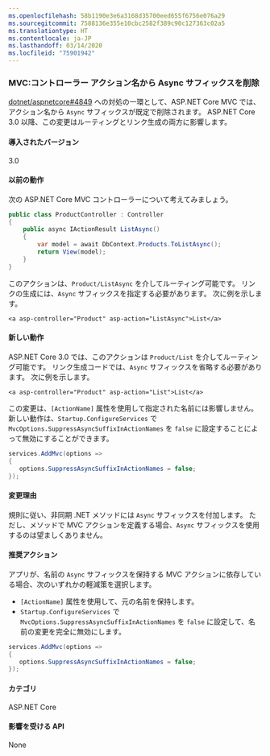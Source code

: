 ```yaml
---
ms.openlocfilehash: 58b1190e3e6a3168d35700eed655f6756e076a29
ms.sourcegitcommit: 7588136e355e10cbc2582f389c90c127363c02a5
ms.translationtype: HT
ms.contentlocale: ja-JP
ms.lasthandoff: 03/14/2020
ms.locfileid: "75901942"
---
```

### <a name="mvc-async-suffix-trimmed-from-controller-action-names"></a>MVC:コントローラー アクション名から Async サフィックスを削除

[dotnet/aspnetcore#4849](https://github.com/dotnet/aspnetcore/issues/4849) への対処の一環として、ASP.NET Core MVC では、アクション名から `Async` サフィックスが既定で削除されます。 ASP.NET Core 3.0 以降、この変更はルーティングとリンク生成の両方に影響します。

#### <a name="version-introduced"></a>導入されたバージョン

3.0

#### <a name="old-behavior"></a>以前の動作

次の ASP.NET Core MVC コントローラーについて考えてみましょう。

```csharp
public class ProductController : Controller
{
    public async IActionResult ListAsync()
    {
        var model = await DbContext.Products.ToListAsync();
        return View(model);
    }
}
```

このアクションは、`Product/ListAsync` を介してルーティング可能です。 リンクの生成には、`Async` サフィックスを指定する必要があります。 次に例を示します。

```cshtml
<a asp-controller="Product" asp-action="ListAsync">List</a>
```

#### <a name="new-behavior"></a>新しい動作

ASP.NET Core 3.0 では、このアクションは `Product/List` を介してルーティング可能です。 リンク生成コードでは、`Async` サフィックスを省略する必要があります。 次に例を示します。

```cshtml
<a asp-controller="Product" asp-action="List">List</a>
```

この変更は、`[ActionName]` 属性を使用して指定された名前には影響しません。 新しい動作は、`Startup.ConfigureServices` で `MvcOptions.SuppressAsyncSuffixInActionNames` を `false` に設定することによって無効にすることができます。

```csharp
services.AddMvc(options =>
{
   options.SuppressAsyncSuffixInActionNames = false;
});
```

#### <a name="reason-for-change"></a>変更理由

規則に従い、非同期 .NET メソッドには `Async` サフィックスを付加します。 ただし、メソッドで MVC アクションを定義する場合、`Async` サフィックスを使用するのは望ましくありません。

#### <a name="recommended-action"></a>推奨アクション

アプリが、名前の `Async` サフィックスを保持する MVC アクションに依存している場合、次のいずれかの軽減策を選択します。

- `[ActionName]` 属性を使用して、元の名前を保持します。
- `Startup.ConfigureServices` で `MvcOptions.SuppressAsyncSuffixInActionNames` を `false` に設定して、名前の変更を完全に無効にします。

```csharp
services.AddMvc(options =>
{
   options.SuppressAsyncSuffixInActionNames = false;
});
```

#### <a name="category"></a>カテゴリ

ASP.NET Core

#### <a name="affected-apis"></a>影響を受ける API

None

<!-- 

#### Affected APIs

Not detectable via API analysis

-->
